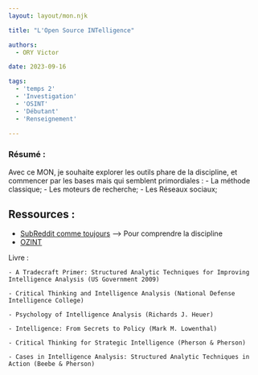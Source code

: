 ```yaml
---
layout: layout/mon.njk

title: "L'Open Source INTelligence"

authors:
  - ORY Victor

date: 2023-09-16

tags:
  - 'temps 2'
  - 'Investigation'
  - 'OSINT'
  - 'Débutant'
  - 'Renseignement'
  
---
```


### Résumé : 

Avec ce MON, je souhaite explorer les outils phare de la discipline, et commencer par les bases mais qui semblent primordiales : 
    - La méthode classique; 
    - Les moteurs de recherche; 
    - Les Réseaux sociaux;
    
## Ressources : 

- [SubReddit comme toujours](https://www.reddit.com/r/OSINT/comments/e78he1/osint_for_beginners_part_1_introduction/) --> Pour comprendre la discipline 
- [OZINT](https://ozint.eu/)

Livre : 

    - A Tradecraft Primer: Structured Analytic Techniques for Improving Intelligence Analysis (US Government 2009)

    - Critical Thinking and Intelligence Analysis (National Defense Intelligence College)

    - Psychology of Intelligence Analysis (Richards J. Heuer)

    - Intelligence: From Secrets to Policy (Mark M. Lowenthal)

    - Critical Thinking for Strategic Intelligence (Pherson & Pherson)

    - Cases in Intelligence Analysis: Structured Analytic Techniques in Action (Beebe & Pherson)